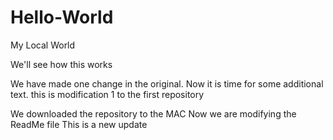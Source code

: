 # Hello-World
My Local World

We'll see how this works

We have made one change in the original.
Now it is time for some additional text.
this is modification 1 to the first repository

We downloaded the repository to the MAC
Now we are modifying the ReadMe file
This is a new update


